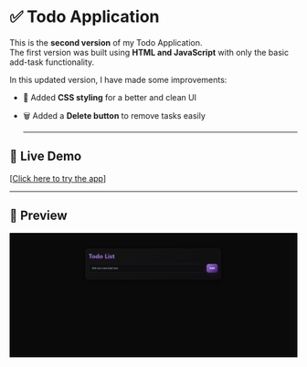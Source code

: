 # ✅ Todo Application 

This is the **second version** of my Todo Application.  
The first version was built using **HTML and JavaScript** with only the basic add-task functionality.  

In this updated version, I have made some improvements:  
- 🎨 Added **CSS styling** for a better and clean UI  
- 🗑️ Added a **Delete button** to remove tasks easily  

  --- 

## 🚀 Live Demo
[[Click here to try the app](https://todo-ourdeepak.netlify.app)] 

---

## 📸 Preview

![Preview](./Screenshot.png)
